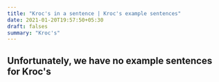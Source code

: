 ```yaml
---
title: "Kroc's in a sentence | Kroc's example sentences"
date: 2021-01-20T19:57:50+05:30
draft: falses
summary: "Kroc's"
---
```

## Unfortunately, we have no example sentences for Kroc's                 
